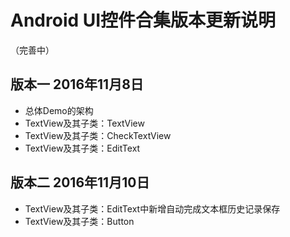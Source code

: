 # Android UI控件合集版本更新说明
（完善中）
## 版本一  2016年11月8日
* 总体Demo的架构
* TextView及其子类：TextView
* TextView及其子类：CheckTextView
* TextView及其子类：EditText
## 版本二  2016年11月10日
* TextView及其子类：EditText中新增自动完成文本框历史记录保存
* TextView及其子类：Button